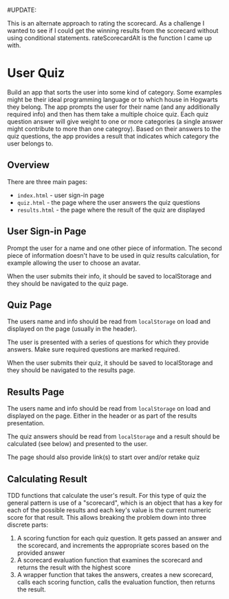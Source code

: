 #UPDATE:

This is an alternate approach to rating the scorecard. As a challenge I wanted to see if I could get the winning results from the scorecard without using conditional statements. rateScorecardAlt is the function I came up with.

# User Quiz

Build an app that sorts the user into some kind of category. Some examples might be their ideal programming language or to which house in Hogwarts they belong. The app prompts the user for their name (and any additionally required info) and then has them take a multiple choice quiz. Each quiz question answer will give weight to one or more categories (a single answer might contribute to more than one categroy). Based on their answers to the quiz questions, the app provides a result that indicates which category the user belongs to.

## Overview

There are three main pages:

* `index.html` - user sign-in page 
* `quiz.html` - the page where the user answers the quiz questions
* `results.html` - the page where the result of the quiz are displayed

## User Sign-in Page

Prompt the user for a name and one other piece of information. The second piece of information doesn't have to be used in quiz results calculation, for example allowing the user to choose an avatar.

When the user submits their info, it should be saved to localStorage and they should be navigated to the quiz page.

## Quiz Page

The users name and info should be read from `localStorage` on load and displayed on the page (usually in the header).

The user is presented with a series of questions for which they provide answers. Make sure required questions are marked required.

When the user submits their quiz, it should be saved to localStorage and they should be navigated to the results page.

## Results Page

The users name and info should be read from `localStorage` on load and displayed on the page. Either in the header or as part of the results presentation.

The quiz answers should be read from `localStorage` and a result should be calculated (see below) and presented to the user.

The page should also provide link(s) to start over and/or retake quiz

## Calculating Result

TDD functions that calculate the user's result. For this type of quiz the general pattern is use of a "scorecard", which is an object that has a key for each of the possible results and each key's value is the current numeric score for that result. This allows breaking the problem down into three discrete parts:

1. A scoring function for each quiz question. It gets passed an answer and the scorecard, and increments the appropriate scores based on the provided answer
1. A scorecard evaluation function that examines the scorecard and returns the result with the highest score
1. A wrapper function that takes the answers, creates a new scorecard, calls each scoring function, calls the evaluation function, then returns the result.
